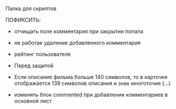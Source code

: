 Папка для скриптов

ПОФИКСИТЬ:
- отчищать поле комментария при закрытии попапа
- не работае удаление добавленного комментария
- рейтинг пользователя

- Перед защитой
- Если описание фильма больше 140 символов, то в карточке отображается 139 символов описания и знак многоточие (…)
- изменять блок commented при добавлении комментариев в основной лист